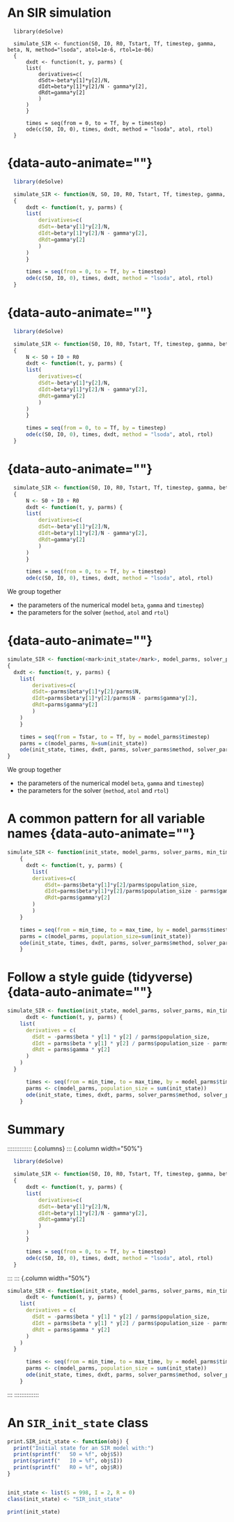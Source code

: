 # An SIR simulation

```{#initcode data-line-numbers="|3"}
  library(deSolve)

  simulate_SIR <- function(S0, I0, R0, Tstart, Tf, timestep, gamma, beta, N, method="lsoda", atol=1e-6, rtol=1e-06)
  {
      dxdt <- function(t, y, parms) {
	  list(
	      derivatives=c(
		  dSdt=-beta*y[1]*y[2]/N,
		  dIdt=beta*y[1]*y[2]/N - gamma*y[2],
		  dRdt=gamma*y[2]
	      )
	  )
      }

      times = seq(from = 0, to = Tf, by = timestep)
      ode(c(S0, I0, 0), times, dxdt, method = "lsoda", atol, rtol)    
  }
```

# {data-auto-animate=""}

```{.R .numberLines data-id="code-animation"}
  library(deSolve)

  simulate_SIR <- function(N, S0, I0, R0, Tstart, Tf, timestep, gamma, beta, method="lsoda", atol=1e-6, rtol=1e-06)
  {
      dxdt <- function(t, y, parms) {
	  list(
	      derivatives=c(
		  dSdt=-beta*y[1]*y[2]/N,
		  dIdt=beta*y[1]*y[2]/N - gamma*y[2],
		  dRdt=gamma*y[2]
	      )
	  )
      }

      times = seq(from = 0, to = Tf, by = timestep)
      ode(c(S0, I0, 0), times, dxdt, method = "lsoda", atol, rtol)
  }
```

# {data-auto-animate=""}
```{.R .numberLines data-id="code-animation" data-line-numbers="5"}
  library(deSolve)

  simulate_SIR <- function(S0, I0, R0, Tstart, Tf, timestep, gamma, beta, method="lsoda", atol=1e-6, rtol=1e-06)
  {
      N <- S0 + I0 + R0
      dxdt <- function(t, y, parms) {
	  list(
	      derivatives=c(
		  dSdt=-beta*y[1]*y[2]/N,
		  dIdt=beta*y[1]*y[2]/N - gamma*y[2],
		  dRdt=gamma*y[2]
	      )
	  )
      }

      times = seq(from = 0, to = Tf, by = timestep)
      ode(c(S0, I0, 0), times, dxdt, method = "lsoda", atol, rtol)    
  }
```

# {data-auto-animate=""}

```{.R .numberLines data-id="group-parameters" data-line-numbers=""}
  simulate_SIR <- function(S0, I0, R0, Tstart, Tf, timestep, gamma, beta, method="lsoda", atol=1e-6, rtol=1e-06)
  {
      N <- S0 + I0 + R0
      dxdt <- function(t, y, parms) {
	  list(
	      derivatives=c(
		  dSdt=-beta*y[1]*y[2]/N,
		  dIdt=beta*y[1]*y[2]/N - gamma*y[2],
		  dRdt=gamma*y[2]
	      )
	  )
      }

      times = seq(from = 0, to = Tf, by = timestep)
      ode(c(S0, I0, 0), times, dxdt, method = "lsoda", atol, rtol)
```
We group together

- the parameters of the numerical model `beta`, `gamma` and `timestep`)
- the parameters for the solver (`method`, `atol` and `rtol`)

# {data-auto-animate=""}

```{.R .numberLines data-id="group-parameters" data-line-numbers=""}
simulate_SIR <- function(<mark>init_state</mark>, model_parms, solver_parms, Tstart, Tf)
{
  dxdt <- function(t, y, parms) {
	list(
	    derivatives=c(
		dSdt=-parms$beta*y[1]*y[2]/parms$N,
		dIdt=parms$beta*y[1]*y[2]/parms$N - parms$gamma*y[2],
		dRdt=parms$gamma*y[2]
	    )
	)
    }

    times = seq(from = Tstar, to = Tf, by = model_parms$timestep)
    parms = c(model_parms, N=sum(init_state))
    ode(init_state, times, dxdt, parms, solver_parms$method, solver_parms$atol, solver_parms$rtol)
}
```
We group together

- the parameters of the numerical model `beta`, `gamma` and `timestep`)
- the parameters for the solver (`method`, `atol` and `rtol`)

# A common pattern for all variable names {data-auto-animate=""}

```{.R .numberLines data-id="code-animation" data-line-numbers="1,6,7,13"}
simulate_SIR <- function(init_state, model_parms, solver_parms, min_time, max_time)
    {
      dxdt <- function(t, y, parms) {
	    list(
		derivatives=c(
		    dSdt=-parms$beta*y[1]*y[2]/parms$population_size,
		    dIdt=parms$beta*y[1]*y[2]/parms$population_size - parms$gamma*y[2],
		    dRdt=parms$gamma*y[2]
		)
	    )
	}

	times = seq(from = min_time, to = max_time, by = model_parms$timestep)
	parms = c(model_parms, population_size=sum(init_state))
	ode(init_state, times, dxdt, parms, solver_parms$method, solver_parms$atol, solver_parms$rtol)
    }
```

# Follow a style guide (tidyverse) {data-auto-animate=""}

```{.R .numberLines data-id="code-animation" data-line-numbers=""}
simulate_SIR <- function(init_state, model_parms, solver_parms, min_time, max_time) {
      dxdt <- function(t, y, parms) {
	list(
	  derivatives = c(
	    dSdt = -parms$beta * y[1] * y[2] / parms$population_size,
	    dIdt = parms$beta * y[1] * y[2] / parms$population_size - parms$gamma * y[2],
	    dRdt = parms$gamma * y[2]
	  )
	)
  }

      times <- seq(from = min_time, to = max_time, by = model_parms$timestep)
      parms <- c(model_parms, population_size = sum(init_state))
      ode(init_state, times, dxdt, parms, solver_parms$method, solver_parms$atol, solver_parms$rtol)
    }
```

# Summary

:::::::::::::: {.columns}
::: {.column width="50%"}
```{.R .numberLines}
  library(deSolve)

  simulate_SIR <- function(S0, I0, R0, Tstart, Tf, timestep, gamma, beta, N, method="lsoda", atol=1e-6, rtol=1e-06)
  {
      dxdt <- function(t, y, parms) {
	  list(
	      derivatives=c(
		  dSdt=-beta*y[1]*y[2]/N,
		  dIdt=beta*y[1]*y[2]/N - gamma*y[2],
		  dRdt=gamma*y[2]
	      )
	  )
      }

      times = seq(from = 0, to = Tf, by = timestep)
      ode(c(S0, I0, 0), times, dxdt, method = "lsoda", atol, rtol)    
  }
```
:::
::: {.column width="50%"}
```{.R .numberLines}
simulate_SIR <- function(init_state, model_parms, solver_parms, min_time, max_time) {
      dxdt <- function(t, y, parms) {
	list(
	  derivatives = c(
	    dSdt = -parms$beta * y[1] * y[2] / parms$population_size,
	    dIdt = parms$beta * y[1] * y[2] / parms$population_size - parms$gamma * y[2],
	    dRdt = parms$gamma * y[2]
	  )
	)
  }

      times <- seq(from = min_time, to = max_time, by = model_parms$timestep)
      parms <- c(model_parms, population_size = sum(init_state))
      ode(init_state, times, dxdt, parms, solver_parms$method, solver_parms$atol, solver_parms$rtol)
    }
```
:::
::::::::::::::

# An `SIR_init_state` class

```{.R .numberLines}
print.SIR_init_state <- function(obj) {
  print("Initial state for an SIR model with:")
  print(sprintf("   S0 = %f", obj$S))
  print(sprintf("   I0 = %f", obj$I))
  print(sprintf("   R0 = %f", obj$R))
}


init_state <- list(S = 998, I = 2, R = 0)
class(init_state) <- "SIR_init_state"

print(init_state)
```



